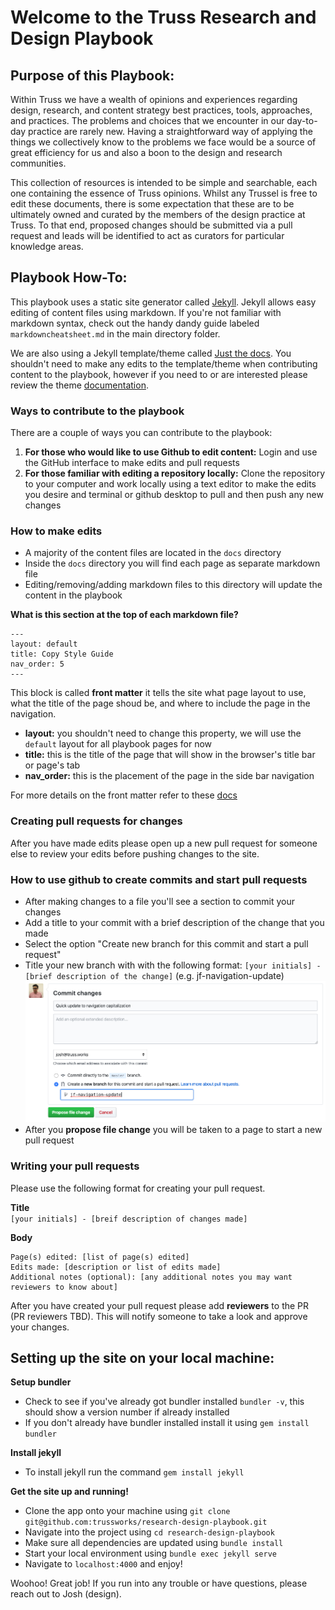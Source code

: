 # Welcome to the Truss Research and Design Playbook

## Purpose of this Playbook:

Within Truss we have a wealth of opinions and experiences regarding design, research, and content strategy best practices, tools, approaches, and practices. The problems and choices that we encounter in our day-to-day practice are rarely new. Having a straightforward way of applying the things we collectively know to the problems we face would be a source of great efficiency for us and also a boon to the design and research communities.

This collection of resources is intended to be simple and searchable, each one containing the essence of Truss opinions. Whilst any Trussel is free to edit these documents, there is some expectation that these are to be ultimately owned and curated by the members of the design practice at Truss. To that end, proposed changes should be submitted via a pull request and leads will be identified to act as curators for particular knowledge areas.

## Playbook How-To:

This playbook uses a static site generator called [Jekyll](https://jekyllrb.com/). Jekyll allows easy editing of content files using markdown. If you're not familiar with markdown syntax, check out the handy dandy guide labeled `markdowncheatsheet.md` in the main directory folder.

We are also using a Jekyll template/theme called [Just the docs](https://pmarsceill.github.io/just-the-docs/). You shouldn't need to make any edits to the template/theme when contributing content to the playbook, however if you need to or are interested please review the theme [documentation](https://pmarsceill.github.io/just-the-docs/).

### Ways to contribute to the playbook

There are a couple of ways you can contribute to the playbook:
1. **For those who would like to use Github to edit content:** Login and use the GitHub interface to make edits and pull requests
2. **For those familiar with editing a repository locally:** Clone the repository to your computer and work locally using a text editor to make the edits you desire and terminal or github desktop to pull and then push any new changes

### How to make edits

- A majority of the content files are located in the `docs` directory
- Inside the `docs` directory you will find each page as separate markdown file
- Editing/removing/adding markdown files to this directory will update the content in the playbook

**What is this section at the top of each markdown file?**

```
---
layout: default
title: Copy Style Guide
nav_order: 5
---
```

This block is called **front matter** it tells the site what page layout to use, what the title of the page shoud be, and where to include the page in the navigation.

- **layout:** you shouldn't need to change this property, we will use the `default` layout for all playbook pages for now
- **title:** this is the title of the page that will show in the browser's title bar or page's tab
- **nav_order:** this is the placement of the page in the side bar navigation

For more details on the front matter refer to these [docs](https://pmarsceill.github.io/just-the-docs/docs/navigation-structure/#pages-with-children)

### Creating pull requests for changes

After you have made edits please open up a new pull request for someone else to review your edits before pushing changes to the site. 

### How to use github to create commits and start pull requests
- After making changes to a file you'll see a section to commit your changes
- Add a title to your commit with a brief description of the change that you made
- Select the option "Create new branch for this commit and start a pull request"
- Title your new branch with with the following format: `[your initials] - [brief description of the change]` (e.g. jf-navigation-update)
![](https://github.com/trussworks/research-design-playbook/blob/master/contribution-guidelines/github-commit-with-details.png)
- After you **propose file change** you will be taken to a page to start a new pull request

### Writing your pull requests

Please use the following format for creating your pull request.

**Title**  
`[your initials] - [breif description of changes made]`

**Body**
```
Page(s) edited: [list of page(s) edited]
Edits made: [description or list of edits made]
Additional notes (optional): [any additional notes you may want reviewers to know about]
```

After you have created your pull request please add **reviewers** to the PR (PR reviewers TBD). This will notify someone to take a look and approve your changes.

## Setting up the site on your local machine:

**Setup bundler**
- Check to see if you've already got bundler installed `bundler -v`, this should show a version number if already installed
- If you don't already have bundler installed install it using `gem install bundler`

**Install jekyll**
- To install jekyll run the command `gem install jekyll`

**Get the site up and running!**
- Clone the app onto your machine using `git clone git@github.com:trussworks/research-design-playbook.git`
- Navigate into the project using `cd research-design-playbook`
- Make sure all dependencies are updated using `bundle install`
- Start your local environment using `bundle exec jekyll serve`
- Navigate to `localhost:4000` and enjoy!

Woohoo! Great job! If you run into any trouble or have questions, please reach out to Josh (design).
